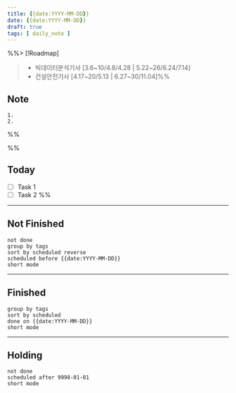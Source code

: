```yaml
---
title: {{date:YYYY-MM-DD}}
date: {{date:YYYY-MM-DD}}
draft: true
tags: [ daily_note ]
---
```


%%> [!Roadmap]
>
> - 빅데이터분석기사 [3.6~10/4.8/4.28 | 5.22~26/6.24/7.14]
> - 건설안전기사 [4.17~20/5.13 | 6.27~30/11.04]%%

## Note

    1. 
    2.

%%

%%

## Today

- [ ] Task 1
- [ ] Task 2 %%

---

## Not Finished

```tasks
not done
group by tags
sort by scheduled reverse
scheduled before {{date:YYYY-MM-DD}}
short mode
```

---

## Finished

```tasks
group by tags
sort by scheduled
done on {{date:YYYY-MM-DD}}
short mode
```

---

## Holding

```tasks
not done
scheduled after 9998-01-01
short mode
```
